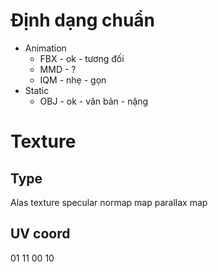 
# Định dạng chuẩn
- Animation
	- FBX - ok - tương đối
	- MMD - ?
	- IQM - nhẹ - gọn
- Static
	- OBJ - ok - văn bản - nặng


# Texture

## Type
Alas texture
specular
normap map
parallax map

## UV coord
01 11
00 10

